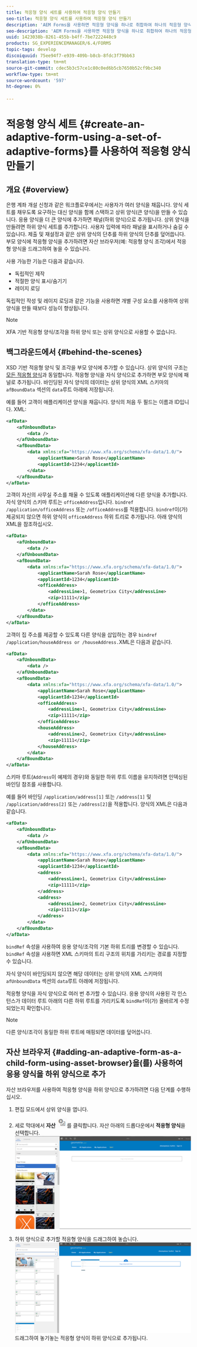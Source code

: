 ```yaml
---
title: 적응형 양식 세트를 사용하여 적응형 양식 만들기
seo-title: 적응형 양식 세트를 사용하여 적응형 양식 만들기
description: 'AEM Forms을 사용하면 적응형 양식을 하나로 취합하여 하나의 적응형 양식을 작성하고 해당 기능을 파악할 수 있습니다. '
seo-description: 'AEM Forms을 사용하면 적응형 양식을 하나로 취합하여 하나의 적응형 양식을 작성하고 해당 기능을 파악할 수 있습니다. '
uuid: 1423038b-8261-455b-b4ff-7be7222448c9
products: SG_EXPERIENCEMANAGER/6.4/FORMS
topic-tags: develop
discoiquuid: 75ee94f7-e939-409b-b8cb-8fdc3f79bb63
translation-type: tm+mt
source-git-commit: cdec5b3c57ce1c80c0ed6b5cb7650b52cf9bc340
workflow-type: tm+mt
source-wordcount: '597'
ht-degree: 0%

---
```



# 적응형 양식 세트 {#create-an-adaptive-form-using-a-set-of-adaptive-forms}를 사용하여 적응형 양식 만들기

## 개요 {#overview}

은행 계좌 개설 신청과 같은 워크플로우에서는 사용자가 여러 양식을 채웁니다. 양식 세트를 채우도록 요구하는 대신 양식을 함께 스택하고 상위 양식(큰 양식)을 만들 수 있습니다. 응용 양식을 더 큰 양식에 추가하면 패널(하위 양식)으로 추가됩니다. 상위 양식을 만들려면 하위 양식 세트를 추가합니다. 사용자 입력에 따라 패널을 표시하거나 숨길 수 있습니다. 제출 및 재설정과 같은 상위 양식의 단추를 하위 양식의 단추를 덮어씁니다. 부모 양식에 적응형 양식을 추가하려면 자산 브라우저(예: 적응형 양식 조각)에서 적응형 양식을 드래그하여 놓을 수 있습니다.

사용 가능한 기능은 다음과 같습니다.

* 독립적인 제작
* 적절한 양식 표시/숨기기
* 레이지 로딩

독립적인 작성 및 레이지 로딩과 같은 기능을 사용하면 개별 구성 요소를 사용하여 상위 양식을 만들 때보다 성능이 향상됩니다.

>[!NOTE]
>
>XFA 기반 적응형 양식/조각을 하위 양식 또는 상위 양식으로 사용할 수 없습니다.

## 백그라운드에서 {#behind-the-scenes}

XSD 기반 적응형 양식 및 조각을 부모 양식에 추가할 수 있습니다. 상위 양식의 구조는 [모든 적응형 양식](/help/forms/using/prepopulate-adaptive-form-fields.md)과 동일합니다. 적응형 양식을 자식 양식으로 추가하면 부모 양식에 패널로 추가됩니다. 바인딩된 자식 양식의 데이터는 상위 양식의 XML 스키마의 `afBoundData` 섹션의 `data`루트 아래에 저장됩니다.

예를 들어 고객이 애플리케이션 양식을 채웁니다. 양식의 처음 두 필드는 이름과 ID입니다. XML:

```xml
<afData>
    <afUnboundData>
        <data />
    </afUnboundData>
    <afBoundData>
        <data xmlns:xfa="https://www.xfa.org/schema/xfa-data/1.0/">
            <applicantName>Sarah Rose</applicantName>
            <applicantId>1234</applicantId>
        </data>
    </afBoundData>
</afData>
```

고객이 자신의 사무실 주소를 채울 수 있도록 애플리케이션에 다른 양식을 추가합니다. 자식 양식의 스키마 루트는 `officeAddress`입니다. `bindref` `/application/officeAddress` 또는 `/officeAddress`를 적용합니다. `bindref`이(가) 제공되지 않으면 하위 양식이 `officeAddress` 하위 트리로 추가됩니다. 아래 양식의 XML을 참조하십시오.

```xml
<afData>
    <afUnboundData>
        <data />
    </afUnboundData>
    <afBoundData>
        <data xmlns:xfa="https://www.xfa.org/schema/xfa-data/1.0/">
            <applicantName>Sarah Rose</applicantName>
            <applicantId>1234</applicantId>
            <officeAddress>
                <addressLine>1, Geometrixx City</addressLine>
                <zip>11111</zip>
            </officeAddress>
        </data>
    </afBoundData>
</afData>
```

고객이 집 주소를 제공할 수 있도록 다른 양식을 삽입하는 경우 `bindref` `/application/houseAddress or /houseAddress.`XML은 다음과 같습니다.

```xml
<afData>
    <afUnboundData>
        <data />
    </afUnboundData>
    <afBoundData>
        <data xmlns:xfa="https://www.xfa.org/schema/xfa-data/1.0/">
            <applicantName>Sarah Rose</applicantName>
            <applicantId>1234</applicantId>
            <officeAddress>
                <addressLine>1, Geometrixx City</addressLine>
                <zip>11111</zip>
            </officeAddress>
            <houseAddress>
                <addressLine>2, Geometrixx City</addressLine>
                <zip>11111</zip>
            </houseAddress>
        </data>
    </afBoundData>
</afData>
```

스키마 루트(`Address`이 예제의 경우)와 동일한 하위 루트 이름을 유지하려면 인덱싱된 바인딩 참조를 사용합니다.

예를 들어 바인딩 `/application/address[1]` 또는 `/address[1]` 및 `/application/address[2]` 또는 `/address[2]`을 적용합니다. 양식의 XML은 다음과 같습니다.

```xml
<afData>
    <afUnboundData>
        <data />
    </afUnboundData>
    <afBoundData>
        <data xmlns:xfa="https://www.xfa.org/schema/xfa-data/1.0/">
            <applicantName>Sarah Rose</applicantName>
            <applicantId>1234</applicantId>
            <address>
                <addressLine>1, Geometrixx City</addressLine>
                <zip>11111</zip>
            </address>
            <address>
                <addressLine>2, Geometrixx City</addressLine>
                <zip>11111</zip>
            </address>
        </data>
    </afBoundData>
</afData>
```

`bindRef` 속성을 사용하여 응용 양식/조각의 기본 하위 트리를 변경할 수 있습니다. `bindRef` 속성을 사용하면 XML 스키마의 트리 구조의 위치를 가리키는 경로를 지정할 수 있습니다.

자식 양식이 바인딩되지 않으면 해당 데이터는 상위 양식의 XML 스키마의 `afUnboundData` 섹션의 `data`루트 아래에 저장됩니다.

적응형 양식을 자식 양식으로 여러 번 추가할 수 있습니다. 응용 양식의 사용된 각 인스턴스가 데이터 루트 아래의 다른 하위 루트를 가리키도록 `bindRef`이(가) 올바르게 수정되었는지 확인합니다.

>[!NOTE]
>
>다른 양식/조각이 동일한 하위 루트에 매핑되면 데이터를 덮어씁니다.

## 자산 브라우저 {#adding-an-adaptive-form-as-a-child-form-using-asset-browser}을(를) 사용하여 응용 양식을 하위 양식으로 추가

자산 브라우저를 사용하여 적응형 양식을 하위 양식으로 추가하려면 다음 단계를 수행하십시오.

1. 편집 모드에서 상위 양식을 엽니다.
1. 세로 막대에서 **자산** ![자산 브라우저](assets/assets-browser.png)를 클릭합니다. 자산 아래의 드롭다운에서 **적응형 양식**을 선택합니다.
   [ ![자산 아래에서 적응형 양식 선택](assets/asset.png)](assets/asset-1.png)

1. 하위 양식으로 추가할 적응형 양식을 드래그하여 놓습니다.
   [ ![사이트에서 적응형 양식을 ](assets/drag-drop.png)](assets/drag-drop-1.png)드래그하여 놓기놓는 적응형 양식이 하위 양식으로 추가됩니다.

